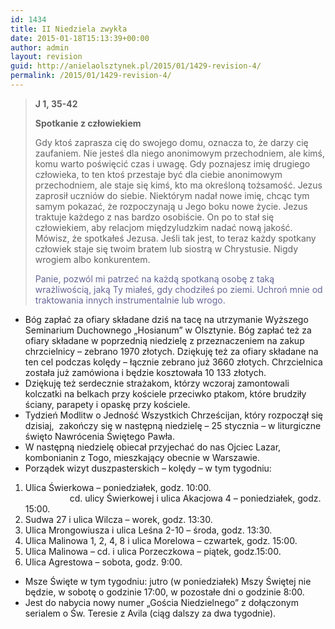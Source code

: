```yaml
---
id: 1434
title: II Niedziela zwykła
date: 2015-01-18T15:13:39+00:00
author: admin
layout: revision
guid: http://anielaolsztynek.pl/2015/01/1429-revision-4/
permalink: /2015/01/1429-revision-4/
---
```

> **J 1, 35-42**
> 
> **Spotkanie z człowiekiem**
> 
> Gdy ktoś zaprasza cię do swojego domu, oznacza to, że darzy cię zaufaniem. Nie jesteś dla niego anonimowym przechodniem, ale kimś, komu warto poświęcić czas i uwagę. Gdy poznajesz imię drugiego człowieka, to ten ktoś przestaje być dla ciebie anonimowym przechodniem, ale staje się kimś, kto ma określoną tożsamość. Jezus zaprosił uczniów do siebie. Niektórym nadał nowe imię, chcąc tym samym pokazać, że rozpoczynają u Jego boku nowe życie. Jezus traktuje każdego z nas bardzo osobiście. On po to stał się człowiekiem, aby relacjom międzyludzkim nadać nową jakość. Mówisz, że spotkałeś Jezusa. Jeśli tak jest, to teraz każdy spotkany człowiek staje się twoim bratem lub siostrą w Chrystusie. Nigdy wrogiem albo konkurentem.
> 
> <span style="color: #666699;">Panie, pozwól mi patrzeć na każdą spotkaną osobę z taką wrażliwością, jaką Ty miałeś, gdy chodziłeś po ziemi. Uchroń mnie od traktowania innych instrumentalnie lub wrogo.</span>

  * Bóg zapłać za ofiary składane dziś na tacę na utrzymanie Wyższego Seminarium Duchownego &#8222;Hosianum&#8221; w Olsztynie. Bóg zapłać też za ofiary składane w poprzednią niedzielę z przeznaczeniem na zakup chrzcielnicy &#8211; zebrano 1970 złotych. Dziękuję też za ofiary składane na ten cel podczas kolędy &#8211; łącznie zebrano już 3660 złotych. Chrzcielnica została już zamówiona i będzie kosztowała 10 133 złotych.
  * Dziękuję też serdecznie strażakom, którzy wczoraj zamontowali kolczatki na belkach przy kościele przeciwko ptakom, które brudziły ściany, parapety i opaskę przy kościele.
  * Tydzień Modlitw o Jedność Wszystkich Chrześcijan, który rozpoczął się dzisiaj,  zakończy się w następną niedzielę &#8211; 25 stycznia &#8211; w liturgiczne święto Nawrócenia Świętego Pawła.
  * W następną niedzielę obiecał przyjechać do nas Ojciec Lazar, kombonianin z Togo, mieszkający obecnie w Warszawie.
  * Porządek wizyt duszpasterskich &#8211; kolędy &#8211; w tym tygodniu:

 <span style="font-size: 16px;"></span>

  1. Ulica Świerkowa &#8211; poniedziałek, godz. 10:00.                                                                 cd. ulicy Świerkowej i ulica Akacjowa 4 &#8211; poniedziałek, godz. 15:00.
  2. Sudwa 27 i ulica Wilcza &#8211; worek, godz. 13:30.
  3. Ulica Mrongowiusza i ulica Leśna 2-10 &#8211; środa, godz. 13:30.
  4. Ulica Malinowa 1, 2, 4, 8 i ulica Morelowa &#8211; czwartek, godz. 15:00.
  5. Ulica Malinowa &#8211; cd. i ulica Porzeczkowa &#8211; piątek, godz.15:00.
  6. Ulica Agrestowa &#8211; sobota, godz. 9:00.

  * Msze Święte w tym tygodniu: jutro (w poniedziałek) Mszy Świętej nie będzie, w sobotę o godzinie 17:00, w pozostałe dni o godzinie 8:00.
  * Jest do nabycia nowy numer &#8222;Gościa Niedzielnego&#8221; z dołączonym serialem o Św. Teresie z Avila (ciąg dalszy za dwa tygodnie).